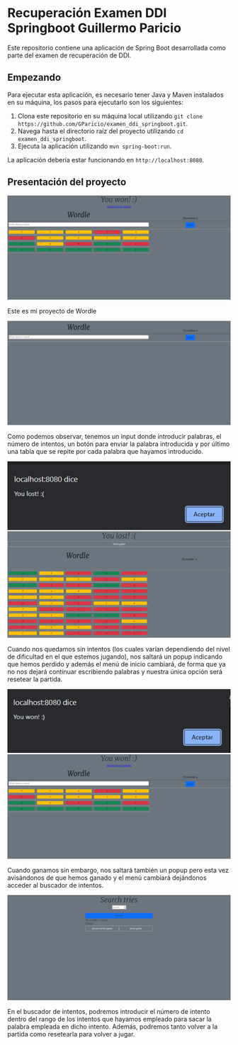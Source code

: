 # Recuperación Examen DDI Springboot Guillermo Paricio

Este repositorio contiene una aplicación de Spring Boot desarrollada como parte del examen de recuperación de DDI.

## Empezando

Para ejecutar esta aplicación, es necesario tener Java y Maven instalados en su máquina, los pasos para ejecutarlo son los siguientes:

1. Clona este repositorio en su máquina local utilizando `git clone https://github.com/GParicio/examen_ddi_springboot.git`.
2. Navega hasta el directorio raíz del proyecto utilizando `cd examen_ddi_springboot`.
3. Ejecuta la aplicación utilizando `mvn spring-boot:run`.

La aplicación debería estar funcionando en `http://localhost:8080`.

## Presentación del proyecto

![](img/1.PNG)

Este es mi proyecto de Wordle

![](img/2.PNG)

Como podemos observar, tenemos un input donde introducir palabras, el número de intentos, un botón para enviar la palabra introducida y por último una tabla que se repite por cada palabra que hayamos introducido.

![](img/3.PNG)
![](img/4.PNG)

Cuando nos quedamos sin intentos (los cuales varían dependiendo del nivel de dificultad en el que estemos jugando), nos saltará un popup indicando que hemos perdido y además el menú de inicio cambiará, de forma que ya no nos dejará continuar escribiendo palabras y nuestra única opción será resetear la partida.

![](img/5.PNG)
![](img/1.PNG)

Cuando ganamos sin embargo, nos saltará también un popup pero esta vez avisándonos de que hemos ganado y el menú cambiará dejándonos acceder al buscador de intentos.

![](img/6.PNG)

En el buscador de intentos, podremos introducir el número de intento dentro del rango de los intentos que hayamos empleado para sacar la palabra empleada en dicho intento. Además, podremos tanto volver a la partida como resetearla para volver a jugar.
